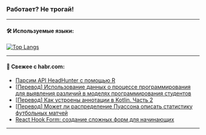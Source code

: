 ### Работает? Не трогай!

---
<!--
#### 🛠️ Technical stack:

![Java](https://img.shields.io/badge/Java-informational?logo=Oracle&style=flat&logoColor=white&color=FF4500)
![Kotlin](https://img.shields.io/badge/Kotlin-informational?logo=Kotlin&style=flat&logoColor=white&color=774D97)
![TS](https://img.shields.io/badge/TypeScript-informational?logo=typeScript&style=flat&logoColor=black&color=017acc)
![Python](https://img.shields.io/badge/Python-informational?logo=Python&style=flat&logoColor=black&color=ffdd54) <br>
![Spring](https://img.shields.io/badge/Spring-informational?logo=Spring&style=flat&logoColor=white&color=6DB33F) 
![SpringBoot](https://img.shields.io/badge/SpringBoot-informational?logo=SpringBoot&style=flat&logoColor=white&color=6DB33F)
![Nest](https://img.shields.io/badge/NestJS-informational?logo=NestJS&style=flat&logoColor=white&color=E0234E) 
![NodeJS](https://img.shields.io/badge/NodeJS-informational?logo=node.js&style=flat&logoColor=white&color=70A760)<br>
![PostgreSQL](https://img.shields.io/badge/PostgreSQL-informational?logo=PostgreSQL&style=flat&logoColor=white&color=DAA520)
![MongoDB](https://img.shields.io/badge/MongoDB-informational?logo=MongoDB&style=flat&logoColor=white&color=870000)
![Apache](https://img.shields.io/badge/Apache-informational?logo=apache&style=flat&logoColor=white&color=f74e28)

___ 
-->

#### 🛠️ Используемые языки:

[![Top Langs](https://github-readme-stats-u2qms2cxw-advtsettinggmailcoms-projects.vercel.app/api/top-langs/?username=zloylis&langs_count=10&hide_title=true&title_color=e6edf3&size_weight=0.5&count_weight=0.5&layout=compact&hide_progress=true&hide_border=true&theme=dracula)](https://github.com/zloylis)

<!---


####  :octocat:&nbsp;&nbsp; Статистика:

![GitHub stats](https://github-readme-stats-u2qms2cxw-advtsettinggmailcoms-projects.vercel.app/api?username=zloylis&show_icons=true&hide_border=true&theme=dracula&title_color=e6edf3&include_all_commits=true&count_private=true&hide_rank=false&hide_title=true&rank_icon=github)
-->
---

#### 💬 Свежее с habr.com:

<!-- BLOG-POST-LIST:START -->
- [Парсим API HeadHunter с помощью R](https://habr.com/ru/articles/830424/?utm_source=habrahabr&utm_medium=rss&utm_campaign=830424)
- [[Перевод] Использование данных о процессе программирования для выявления различий в моделях программирования студентов](https://habr.com/ru/articles/830398/?utm_source=habrahabr&utm_medium=rss&utm_campaign=830398)
- [[Перевод] Как устроены аннотации в Kotlin. Часть 2](https://habr.com/ru/companies/surfstudio/articles/828500/?utm_source=habrahabr&utm_medium=rss&utm_campaign=828500)
- [[Перевод] Может ли распределение Пуассона описать статистику футбольных матчей](https://habr.com/ru/articles/830402/?utm_source=habrahabr&utm_medium=rss&utm_campaign=830402)
- [React Hook Form: создание сложных форм для начинающих](https://habr.com/ru/companies/otus/articles/829326/?utm_source=habrahabr&utm_medium=rss&utm_campaign=829326)
<!-- BLOG-POST-LIST:END -->

---
